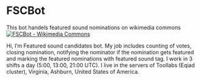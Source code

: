 # FSCBot
This bot handels featured sound nominations on wikimedia commons
[![FSCBot - Wikimedia Commons](https://upload.wikimedia.org/wikipedia/commons/8/88/Mini-Robot.png)](https://commons.wikimedia.org/wiki/User:FSCBot)

Hi, I’m Featured sound candidates bot. My job includes counting of votes, closing nomination, notifying the nominator if the nomination gets featured and marking the featured nominations with featured sound tag. I work in 3 shifts a day (5:00, 13:00, 21:00 UTC). I live in the servers of Toollabs (Eqiad cluster), Virginia, Ashburn, United States of America. 
